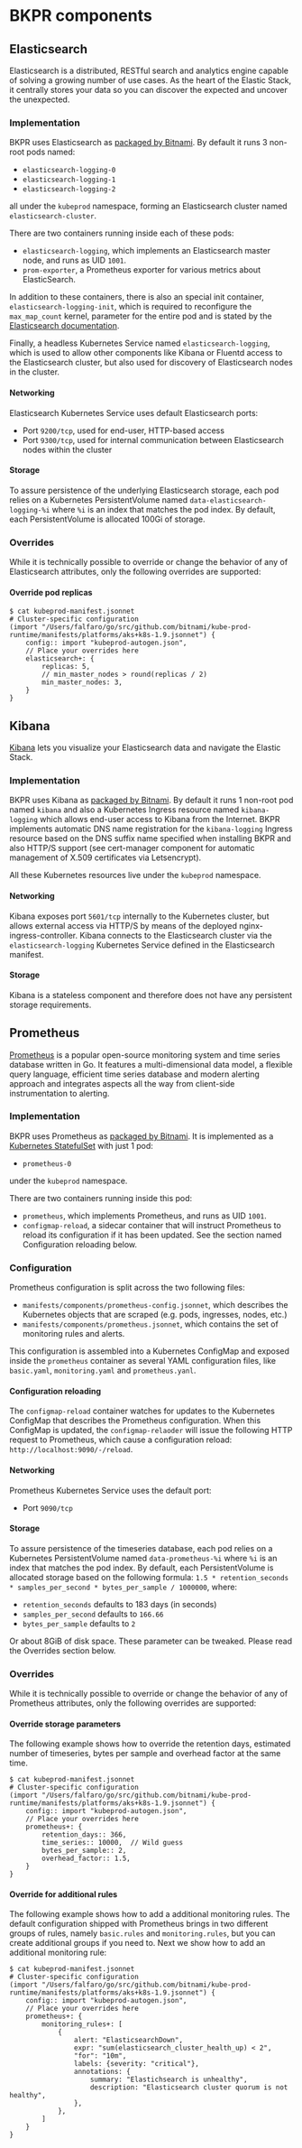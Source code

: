 # BKPR components

## Elasticsearch

Elasticsearch is a distributed, RESTful search and analytics engine capable of solving a growing number of use cases. As the heart of the Elastic Stack, it centrally stores your data so you can discover the expected and uncover the unexpected.

### Implementation

BKPR uses Elasticsearch as [packaged by Bitnami](https://hub.docker.com/r/bitnami/elasticsearch/). By default it runs 3 non-root pods named:

* `elasticsearch-logging-0`
* `elasticsearch-logging-1`
* `elasticsearch-logging-2`

all under the `kubeprod` namespace, forming an Elasticsearch cluster named `elasticsearch-cluster`.

There are two containers running inside each of these pods:

* `elasticsearch-logging`, which implements an Elasticsearch master node, and runs as UID `1001`.
* `prom-exporter`, a Prometheus exporter for various metrics about ElasticSearch.

In addition to these containers, there is also an special init container, `elasticsearch-logging-init`, which is required to reconfigure the `max_map_count` kernel, parameter for the entire pod and is stated by the [Elasticsearch documentation](https://www.elastic.co/guide/en/elasticsearch/reference/5.6/vm-max-map-count.html).

Finally, a headless Kubernetes Service named `elasticsearch-logging`, which is used to allow other components like Kibana or Fluentd access to the Elasticsearch cluster, but also used for discovery of Elasticsearch nodes in the cluster.

#### Networking

Elasticsearch Kubernetes Service uses default Elasticsearch ports:

* Port `9200/tcp`, used for end-user, HTTP-based access
* Port `9300/tcp`, used for internal communication between Elasticsearch nodes within the cluster

#### Storage

To assure persistence of the underlying Elasticsearch storage, each pod relies on a Kubernetes PersistentVolume named `data-elasticsearch-logging-%i` where `%i` is an index that matches the pod index. By default, each PersistentVolume is allocated 100Gi of storage.

### Overrides

While it is technically possible to override or change the behavior of any of Elasticsearch attributes, only the following overrides are supported:

#### Override pod replicas

```
$ cat kubeprod-manifest.jsonnet
# Cluster-specific configuration
(import "/Users/falfaro/go/src/github.com/bitnami/kube-prod-runtime/manifests/platforms/aks+k8s-1.9.jsonnet") {
    config:: import "kubeprod-autogen.json",
    // Place your overrides here
    elasticsearch+: {
        replicas: 5,
        // min_master_nodes > round(replicas / 2)
        min_master_nodes: 3,
    }
}
```

## Kibana

[Kibana](https://www.elastic.co/products/kibana) lets you visualize your Elasticsearch data and navigate the Elastic Stack.

### Implementation

BKPR uses Kibana as [packaged by Bitnami](https://hub.docker.com/r/bitnami/kibana/). By default it runs 1 non-root pod named `kibana` and also a Kubernetes Ingress resource named `kibana-logging` which allows end-user access to Kibana from the Internet. BKPR implements automatic DNS name registration for the `kibana-logging` Ingress resource based on the DNS suffix name specified when installing BKPR and also HTTP/S support (see cert-manager component for automatic management of X.509 certificates via Letsencrypt).

All these Kubernetes resources live under the `kubeprod` namespace.

#### Networking

Kibana exposes port `5601/tcp` internally to the Kubernetes cluster, but allows external access via HTTP/S by means of the deployed nginx-ingress-controller.
Kibana connects to the Elasticsearch cluster via the `elasticsearch-logging` Kubernetes Service defined in the Elasticsearch manifest.

#### Storage

Kibana is a stateless component and therefore does not have any persistent storage requirements.

## Prometheus

[Prometheus](https://prometheus.io/) is a popular open-source monitoring system and time series database written in Go. It features a multi-dimensional data model, a flexible query language, efficient time series database and modern alerting approach and integrates aspects all the way from client-side instrumentation to alerting.

### Implementation

BKPR uses Prometheus as [packaged by Bitnami](https://hub.docker.com/r/bitnami/prometheus/). It is implemented as a [Kubernetes StatefulSet](https://kubernetes.io/docs/concepts/workloads/controllers/statefulset/) with just 1 pod:

* `prometheus-0`

under the `kubeprod` namespace.

There are two containers running inside this pod:

* `prometheus`, which implements Prometheus, and runs as UID `1001`.
* `configmap-reload`, a sidecar container that will instruct Prometheus to reload its configuration if it has been updated. See the section named Configuration reloading below.

### Configuration

Prometheus configuration is split across the two following files:

* `manifests/components/prometheus-config.jsonnet`, which describes the Kubernetes objects that are scraped (e.g. pods, ingresses, nodes, etc.)
* `manifests/components/prometheus.jsonnet`, which contains the set of monitoring rules and alerts.

This configuration is assembled into a Kubernetes ConfigMap and exposed inside the `prometheus` container as several YAML configuration files, like `basic.yaml`, `monitoring.yaml` and `prometheus.yanl`.

#### Configuration reloading

The `configmap-reload` container watches for updates to the Kubernetes ConfigMap that describes the Prometheus configuration. When this ConfigMap is updated, the `configmap-relaoder` will issue the following HTTP request to Prometheus, which cause a configuration reload: `http://localhost:9090/-/reload`.

#### Networking

Prometheus Kubernetes Service uses the default port:

* Port `9090/tcp`

#### Storage

To assure persistence of the timeseries database, each pod relies on a Kubernetes PersistentVolume named `data-prometheus-%i` where `%i` is an index that matches the pod index. By default, each PersistentVolume is allocated storage based on the following formula: `1.5 * retention_seconds * samples_per_second * bytes_per_sample / 1000000`, where:

* `retention_seconds` defaults to 183 days (in seconds)
* `samples_per_second` defaults to `166.66`
* `bytes_per_sample` defaults to `2`

Or about 8GiB of disk space. These parameter can be tweaked. Please read the Overrides section below.

### Overrides

While it is technically possible to override or change the behavior of any of Prometheus attributes, only the following overrides are supported:

#### Override storage parameters

The following example shows how to override the retention days, estimated number of timeseries, bytes per sample and overhead factor at the same time.

```
$ cat kubeprod-manifest.jsonnet
# Cluster-specific configuration
(import "/Users/falfaro/go/src/github.com/bitnami/kube-prod-runtime/manifests/platforms/aks+k8s-1.9.jsonnet") {
    config:: import "kubeprod-autogen.json",
    // Place your overrides here
    prometheus+: {
        retention_days:: 366,
        time_series:: 10000,  // Wild guess
        bytes_per_sample:: 2,
        overhead_factor:: 1.5,
    }
}
```

#### Override for additional rules

The following example shows how to add a additional monitoring rules. The default configuration shipped with Prometheus brings in two different groups of rules, namely `basic.rules` and `monitoring.rules`, but you can create additional groups if you need to. Next we show how to add an additional monitoring rule:

```
$ cat kubeprod-manifest.jsonnet
# Cluster-specific configuration
(import "/Users/falfaro/go/src/github.com/bitnami/kube-prod-runtime/manifests/platforms/aks+k8s-1.9.jsonnet") {
    config:: import "kubeprod-autogen.json",
    // Place your overrides here
    prometheus+: {
        monitoring_rules+: [
            {
                alert: "ElasticsearchDown",
                expr: "sum(elasticsearch_cluster_health_up) < 2",
                "for": "10m",
                labels: {severity: "critical"},
                annotations: {
                    summary: "Elastichsearch is unhealthy",
                    description: "Elasticsearch cluster quorum is not healthy",
                },
            },
        ]
    }
}
```
